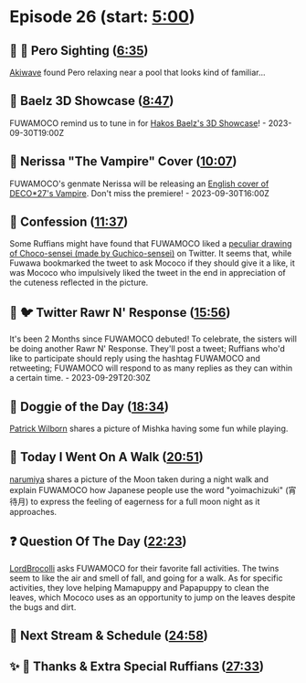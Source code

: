 # Episode 26 (start: [5:00](https://youtu.be/A844xQnE97A?t=5m00s))

## 👀 💜 Pero Sighting ([6:35](https://youtu.be/A844xQnE97A?t=6m35s))

[Akiwave](https://twitter.com/Rassver/status/1707402515640185020) found Pero relaxing near a pool that looks kind of familiar...

## 🎥 Baelz 3D Showcase ([8:47](https://youtu.be/A844xQnE97A?t=8m47s))

FUWAMOCO remind us to tune in for [Hakos Baelz's 3D Showcase](https://youtu.be/Qd5HBpoOIJA)! - 2023-09-30T19:00Z

## 🎤 Nerissa "The Vampire" Cover ([10:07](https://youtu.be/A844xQnE97A?t=10m07s))

FUWAMOCO's genmate Nerissa will be releasing an [English cover of DECO*27's Vampire](https://youtu.be/yw1zOjyfyCw). Don't miss the premiere! - 2023-09-30T16:00Z

## 🙊 Confession ([11:37](https://youtu.be/A844xQnE97A?t=11m37s))

Some Ruffians might have found that FUWAMOCO liked a [peculiar drawing of Choco-sensei (made by Guchico-sensei)](https://twitter.com/Guchico77/status/1706617389419553218) on Twitter. It seems that, while Fuwawa bookmarked the tweet to ask Mococo if they should give it a like, it was Mococo who impulsively liked the tweet in the end in appreciation of the cuteness reflected in the picture.

## 📩 🐦 Twitter Rawr N' Response ([15:56](https://youtu.be/A844xQnE97A?t=15m56s))

It's been 2 Months since FUWAMOCO debuted! To celebrate, the sisters will be doing another Rawr N' Response. They'll post a tweet; Ruffians who'd like to participate should reply using the hashtag FUWAMOCO and retweeting; FUWAMOCO will respond to as many replies as they can within a certain time. - 2023-09-29T20:30Z

## 🐶 Doggie of the Day ([18:34](https://youtu.be/A844xQnE97A?t=18m34s))

[Patrick Wilborn](https://twitter.com/PatrickWilborn/status/1699515994769670192) shares a picture of Mishka having some fun while playing.

## 🚶 Today I Went On A Walk ([20:51](https://youtu.be/A844xQnE97A?t=20m51s))

[narumiya](https://twitter.com/narumi_Luminous/status/1707443935533269316) shares a picture of the Moon taken during a night walk and explain FUWAMOCO how Japanese people use the word "yoimachizuki" (宵待月) to express the feeling of eagerness for a full moon night as it approaches.

## ❓ Question Of The Day ([22:23](https://youtu.be/A844xQnE97A?t=22m23s))

[LordBrocolli](https://twitter.com/KnightofFate/status/1707524643832422772) asks FUWAMOCO for their favorite fall activities. The twins seem to like the air and smell of fall, and going for a walk. As for specific activities, they love helping Mamapuppy and Papapuppy to clean the leaves, which Mococo uses as an opportunity to jump on the leaves despite the bugs and dirt.

## 📅 Next Stream & Schedule ([24:58](https://youtu.be/A844xQnE97A?t=24m58s))

## ✨ 🐾 Thanks & Extra Special Ruffians ([27:33](https://youtu.be/A844xQnE97A?t=27m33s))
